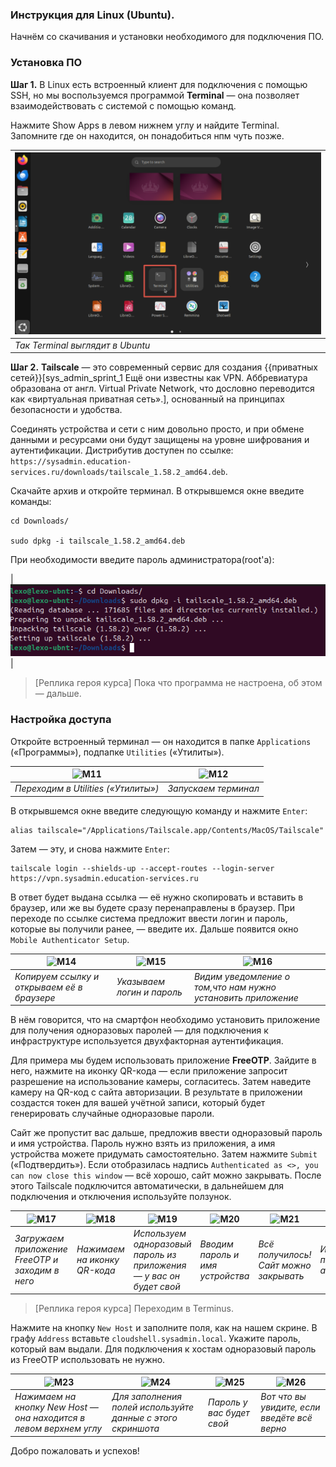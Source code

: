 ### Инструкция для Linux (Ubuntu).

Начнём со скачивания и установки необходимого для подключения ПО.

### Установка ПО

**Шаг 1.** В Linux есть встроенный клиент для подключения с помощью SSH, но мы воспользуемся программой **Terminal** — она позволяет взаимодействовать с системой с помощью команд. 

Нажмите Show Apps в левом нижнем углу и найдите Terminal. Запомните где он находится, он понадобиться нпм чуть позже.

|<img src="assets/L01.png" alt="l01">|
|-|
| _Так Terminal выглядит в Ubuntu_ |

**Шаг 2.** **Tailscale** — это современный сервис для создания {{приватных сетей}}[sys_admin_sprint_1 Ещё они известны как VPN. Аббревиатура образована от англ. Virtual Private Network, что дословно переводится как «виртуальная приватная сеть».], основанный на принципах безопасности и удобства. 

Соединять устройства и сети с ним довольно просто, и при обмене данными и ресурсами они будут защищены на уровне шифрования и аутентификации. Дистрибутив доступен по ссылке: `https://sysadmin.education-services.ru/downloads/tailscale_1.58.2_amd64.deb`.

Скачайте архив и откройте терминал. В открывшемся окне введите команды:

```
cd Downloads/

sudo dpkg -i tailscale_1.58.2_amd64.deb
```
При необходимости введите пароль администратора(root'a):

|<img src="assets/L02.png" alt="l02">|



>[Реплика героя курса] Пока что программа не настроена, об этом — дальше.

### Настройка доступа

Откройте встроенный терминал — он находится в папке `Applications` («Программы»), подпапке `Utilities` («Утилиты»).

|<img src="assets/macos/M11.png" alt="M11">|<img src="assets/macos/M12.png" alt="M12">|
|-|-|
| _Переходим в Utilities («Утилиты»)_ | _Запускаем терминал_ |

В открывшемся окне введите следующую команду и нажмите `Enter`:

```
alias tailscale="/Applications/Tailscale.app/Contents/MacOS/Tailscale"
```

Затем — эту, и снова нажмите `Enter`:

```
tailscale login --shields-up --accept-routes --login-server https://vpn.sysadmin.education-services.ru
```

В ответ будет выдана ссылка — её нужно скопировать и вставить в браузер, или же вы будете сразу перенаправлены в браузер. При переходе по ссылке система предложит ввести логин и пароль, которые вы получили ранее, — введите их. Дальше появится окно `Mobile Authenticator Setup`.

|<img src="assets/macos/M14.png" alt="M14">|<img src="assets/macos/M15.png" alt="M15">|<img src="assets/macos/M16.png" alt="M16">|
|-|-|-|
| _Копируем ссылку и открываем её в браузере_ | _Указываем логин и пароль_ | _Видим уведомление о том,что нам нужно установить приложение_ |


В нём говорится, что на смартфон необходимо установить приложение для получения одноразовых паролей — для подключения к инфраструктуре используется двухфакторная аутентификация. 

Для примера мы будем использовать приложение **FreeOTP**. Зайдите в него, нажмите на иконку QR-кода — если приложение запросит разрешение на использование камеры, согласитесь. Затем наведите камеру на QR-код с сайта авторизации. В результате в приложении создастся токен для вашей учётной записи, который будет генерировать случайные одноразовые пароли.

Сайт же пропустит вас дальше, предложив ввести одноразовый пароль и имя устройства. Пароль нужно взять из приложения, а имя устройства можете придумать самостоятельно. Затем нажмите `Submit` («Подтвердить»). Если отобразилась надпись `Authenticated as <>, you can now close this window` — всё хорошо, сайт можно закрывать. После этого Tailscale подключится автоматически, в дальнейшем для подключения и отключения используйте ползунок.

|<img src="assets/macos/M17.png" alt="M17">|<img src="assets/macos/M18.png" alt="M18">|<img src="assets/macos/M19.png" alt="M19">|<img src="assets/macos/M20.png" alt="M20">|<img src="assets/macos/M21.png" alt="M21">|<img src="assets/macos/M22.png" alt="M22">|
-|-|-|-|-|-
| _Загружаем приложение FreeOTP и заходим в него_| _Нажимаем на иконку QR-кода_ | _Используем одноразовый пароль из приложения — у вас он будет свой_ | _Вводим пароль и имя устройства_| _Всё получилось! Сайт можно закрывать_| _Итог: Tailscale подключился автоматически_ |

>[Реплика героя курса] Переходим в Terminus. 

Нажмите на кнопку `New Host` и заполните поля, как на нашем скрине. В графу `Address` вставьте `cloudshell.sysadmin.local`. Укажите пароль, который вам выдали. Для подключения к хостам одноразовый пароль из FreeOTP использовать не нужно.

|<img src="assets/macos/M23.png" alt="M23">|<img src="assets/macos/M24.png" alt="M24">|<img src="assets/macos/M25.png" alt="M25">|<img src="assets/macos/M26.png" alt="M26">|
|-|-|-|-|
| _Нажимаем на кнопку New Host — она находится в левом верхнем углу_ | _Для заполнения полей используйте данные с этого скриншота_ | _Пароль у вас будет свой_ | _Вот что вы увидите, если введёте всё верно_|

Добро пожаловать и успехов!
